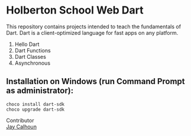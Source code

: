 Holberton School Web Dart
===========================

This repository contains projects intended to teach the fundamentals of Dart. Dart is a client-optimized language for fast apps on any platform.

1. Hello Dart
2. Dart Functions
3. Dart Classes
4. Asynchronous

Installation on Windows (run Command Prompt as administrator):
-----

```
choco install dart-sdk
choco upgrade dart-sdk
```

Contributor
<br>
[Jay Calhoun](https://www.github.com/Valinor13)
